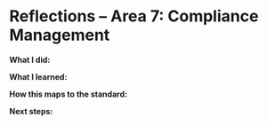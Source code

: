 # Reflections – Area 7: Compliance Management

**What I did:**

**What I learned:**

**How this maps to the standard:**

**Next steps:**
